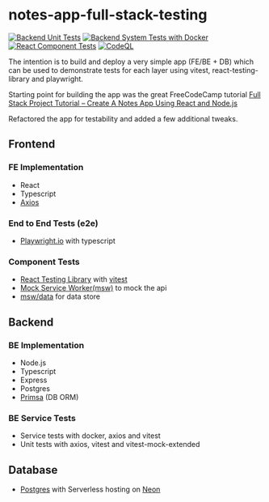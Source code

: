 # notes-app-full-stack-testing

[![Backend Unit Tests](https://github.com/helloitsdave/notes-app-full-stack-testing/actions/workflows/backend-unit-tests.yml/badge.svg)](https://github.com/helloitsdave/notes-app-full-stack-testing/actions/workflows/backend-unit-tests.yml)
[![Backend System Tests with Docker](https://github.com/helloitsdave/notes-app-full-stack-testing/actions/workflows/backend-system-tests.yml/badge.svg)](https://github.com/helloitsdave/notes-app-full-stack-testing/actions/workflows/backend-system-tests.yml)
[![React Component Tests](https://github.com/helloitsdave/notes-app-full-stack-testing/actions/workflows/react-component-tests.yml/badge.svg)](https://github.com/helloitsdave/notes-app-full-stack-testing/actions/workflows/react-component-tests.yml)
[![CodeQL](https://github.com/helloitsdave/notes-app/actions/workflows/codeql.yml/badge.svg)](https://github.com/helloitsdave/notes-app/actions/workflows/codeql.yml)

The intention is to build and deploy a very simple app (FE/BE + DB) which can be used to demonstrate tests for each layer using vitest, react-testing-library and playwright.

Starting point for building the app was the great FreeCodeCamp tutorial [Full Stack Project Tutorial – Create A Notes App Using React and Node.js](https://www.freecodecamp.org/news/full-stack-project-tutorial-create-a-notes-app-using-react-and-node-js/)

Refactored the app for testability and added a few additional tweaks.

## Frontend

### FE Implementation

- React
- Typescript
- [Axios](https://axios-http.com/docs/intro)

### End to End Tests (e2e)

- [Playwright.io](https://playwright.dev/) with typescript

### Component Tests

- [React Testing Library](https://testing-library.com/docs/react-testing-library/intro/) with [vitest](https://vitest.dev/)
- [Mock Service Worker(msw)](https://mswjs.io/) to mock the api
- [msw/data](https://github.com/mswjs/data) for data store

## Backend

### BE Implementation

- Node.js
- Typescript
- Express
- Postgres
- [Primsa](https://www.prisma.io/) (DB ORM)

### BE Service Tests

- Service tests with docker, axios and vitest
- Unit tests with axios, vitest and vitest-mock-extended

## Database

- [Postgres](https://www.postgresql.org/) with Serverless hosting on [Neon](https://neon.tech/)
